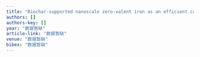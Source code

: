 ```yaml
---
title: "Biochar-supported nanoscale zero-valent iron as an efficient catalyst for organic degradation in groundwater"
authors: []
authors-key: []
year: "数据暂缺"
article-link: "数据暂缺"
venue: "数据暂缺"
bibex: "数据暂缺"
---
```

